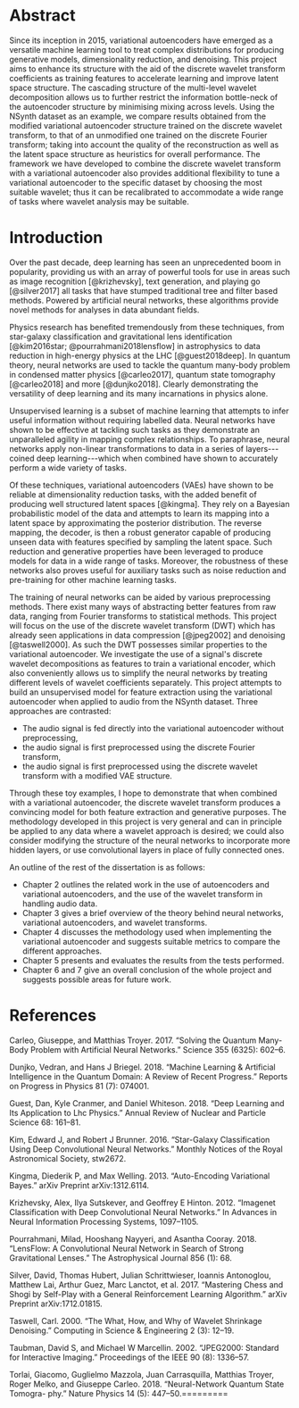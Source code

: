 # Abstract

Since its inception in 2015, variational autoencoders have emerged as a
versatile machine learning tool to treat complex distributions for
producing generative models, dimensionality reduction, and denoising.
This project aims to enhance its structure with the aid of the discrete
wavelet transform coefficients as training features to accelerate
learning and improve latent space structure. The cascading structure of
the multi-level wavelet decomposition allows us to further restrict the
information bottle-neck of the autoencoder structure by minimising
mixing across levels. Using the NSynth dataset as an example, we compare
results obtained from the modified variational autoencoder structure
trained on the discrete wavelet transform, to that of an unmodified one
trained on the discrete Fourier transform; taking into account the
quality of the reconstruction as well as the latent space structure as
heuristics for overall performance. The framework we have developed to
combine the discrete wavelet transform with a variational autoencoder
also provides additional flexibility to tune a variational autoencoder
to the specific dataset by choosing the most suitable wavelet; thus it
can be recalibrated to accommodate a wide range of tasks where wavelet
analysis may be suitable.

# Introduction

Over the past decade, deep learning has seen an unprecedented boom in
popularity, providing us with an array of powerful tools for use in
areas such as image recognition [@krizhevsky], text generation, and
playing go [@silver2017] all tasks that have stumped traditional tree
and filter based methods. Powered by artificial neural networks, these
algorithms provide novel methods for analyses in data abundant fields.

Physics research has benefited tremendously from these techniques, from
star-galaxy classification and gravitational lens identification
[@kim2016star; @pourrahmani2018lensflow] in astrophysics to data
reduction in high-energy physics at the LHC [@guest2018deep]. In quantum
theory, neural networks are used to tackle the quantum many-body problem
in condensed matter physics [@carleo2017], quantum state tomography
[@carleo2018] and more [@dunjko2018]. Clearly demonstrating the
versatility of deep learning and its many incarnations in physics alone.

Unsupervised learning is a subset of machine learning that attempts to
infer useful information without requiring labelled data. Neural
networks have shown to be effective at tackling such tasks as they
demonstrate an unparalleled agility in mapping complex relationships. To
paraphrase, neural networks apply non-linear transformations to data in
a series of layers---coined deep learning---which when combined have
shown to accurately perform a wide variety of tasks.

Of these techniques, variational autoencoders (VAEs) have shown to be
reliable at dimensionality reduction tasks, with the added benefit of
producing well structured latent spaces [@kingma]. They rely on a
Bayesian probabilistic model of the data and attempts to learn its
mapping into a latent space by approximating the posterior distribution.
The reverse mapping, the decoder, is then a robust generator capable of
producing unseen data with features specified by sampling the latent
space. Such reduction and generative properties have been leveraged to
produce models for data in a wide range of tasks. Moreover, the
robustness of these networks also proves useful for auxiliary tasks such
as noise reduction and pre-training for other machine learning tasks.

The training of neural networks can be aided by various preprocessing
methods. There exist many ways of abstracting better features from raw
data, ranging from Fourier transforms to statistical methods. This
project will focus on the use of the discrete wavelet transform (DWT)
which has already seen applications in data compression [@jpeg2002] and
denoising [@taswell2000]. As such the DWT possesses similar properties
to the variational autoencoder. We investigate the use of a signal's
discrete wavelet decompositions as features to train a variational
encoder, which also conveniently allows us to simplify the neural
networks by treating different levels of wavelet coefficients
separately. This project attempts to build an unsupervised model for
feature extraction using the variational autoencoder when applied to
audio from the NSynth dataset. Three approaches are contrasted:

-   The audio signal is fed directly into the variational autoencoder
    without preprocessing,
-   the audio signal is first preprocessed using the discrete Fourier
    transform,
-   the audio signal is first preprocessed using the discrete wavelet
    transform with a modified VAE structure.

Through these toy examples, I hope to demonstrate that when combined
with a variational autoencoder, the discrete wavelet transform produces
a convincing model for both feature extraction and generative purposes.
The methodology developed in this project is very general and can in
principle be applied to any data where a wavelet approach is desired; we
could also consider modifying the structure of the neural networks to
incorporate more hidden layers, or use convolutional layers in place of
fully connected ones.

An outline of the rest of the dissertation is as follows:

-   Chapter 2 outlines the related work in the use of autoencoders and
    variational autoencoders, and the use of the wavelet transform in
    handling audio data.
-   Chapter 3 gives a brief overview of the theory behind neural
    networks, variational autoencoders, and wavelet transforms.
-   Chapter 4 discusses the methodology used when implementing the
    variational autoencoder and suggests suitable metrics to compare the
    different approaches.
-   Chapter 5 presents and evaluates the results from the tests
    performed.
-   Chapter 6 and 7 give an overall conclusion of the whole project and
    suggests possible areas for future work.

# References

Carleo, Giuseppe, and Matthias Troyer. 2017. “Solving the Quantum Many-Body Problem with Artificial Neural Networks.” Science 355 (6325): 602–6.

Dunjko, Vedran, and Hans J Briegel. 2018. “Machine Learning & Artificial Intelligence in the Quantum Domain: A Review of Recent Progress.” Reports on Progress in Physics 81 (7): 074001.

Guest, Dan, Kyle Cranmer, and Daniel Whiteson. 2018. “Deep Learning and Its Application to Lhc Physics.” Annual Review of Nuclear and Particle Science 68: 161–81.

Kim, Edward J, and Robert J Brunner. 2016. “Star-Galaxy Classification Using Deep Convolutional Neural Networks.” Monthly Notices of the Royal Astronomical Society, stw2672.

Kingma, Diederik P, and Max Welling. 2013. “Auto-Encoding Variational Bayes.” arXiv Preprint arXiv:1312.6114.

Krizhevsky, Alex, Ilya Sutskever, and Geoffrey E Hinton. 2012. “Imagenet Classification with Deep Convolutional Neural Networks.” In Advances in Neural Information Processing Systems, 1097–1105.

Pourrahmani, Milad, Hooshang Nayyeri, and Asantha Cooray. 2018. “LensFlow: A Convolutional Neural Network in Search of Strong Gravitational Lenses.” The Astrophysical Journal 856 (1): 68.

Silver, David, Thomas Hubert, Julian Schrittwieser, Ioannis Antonoglou, Matthew Lai, Arthur Guez, Marc Lanctot, et al. 2017. “Mastering Chess and Shogi by Self-Play with a General Reinforcement Learning Algorithm.” arXiv Preprint arXiv:1712.01815.

Taswell, Carl. 2000. “The What, How, and Why of Wavelet Shrinkage Denoising.” Computing in Science & Engineering 2 (3): 12–19.

Taubman, David S, and Michael W Marcellin. 2002. “JPEG2000: Standard for Interactive Imaging.” Proceedings of the IEEE 90 (8): 1336–57.

Torlai, Giacomo, Guglielmo Mazzola, Juan Carrasquilla, Matthias Troyer, Roger Melko, and Giuseppe Carleo. 2018. “Neural-Network Quantum State Tomogra- phy.” Nature Physics 14 (5): 447–50.=========
